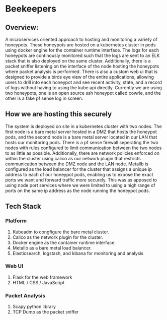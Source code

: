 # Beekeepers
## Overview:
A microservices oriented approach to hosting and monitoring a variety of honeypots. These honeypots are hosted on a kubernetes cluster in pods using docker engine for the container runtime interface. The logs for each honeypots are continously monitored such that the logs are sent to an ELK stack that is also deployed on the same cluster. Additionally, there is a packet sniffer listening on the interface of the node hosting the honeypots where packet analysis is performed. There is also a custom web ui that is designed to provide a birds eye view of the entire applications, allowing users to drill into each honeypot and see recent activity, state, and a record of logs without having to using the kube api directly. Currently we are using two honeypots, one is an open source ssh honeypot called cowrie, and the other is a fake pf sense log in screen. 

## How we are hosting this securely
The system is deployed on site in a kubernetes cluster with two nodes. The first node is a bare metal server hosted in a DMZ that hosts the honeypot pods, and the second node is a bare metal server located in our LAN that hosts our monitoring pods. There is a pf sense firewall seperating the two nodes with rules configured to limit communication between the two nodes to as little as possible. Additionally, there are network policies enforced on within the cluster using calico as our network plugin that restricts communication between the DMZ node and the LAN node. Metallb is configured as the load balancer for the cluster that assigns a unique ip address to each of our honeypot pods, enabling us to expose the exact ports we want and forward traffic more securely. This was as apposed to using node port services where we were limited to using a high range of ports on the same ip address as the node running the honeypot pods.

## Tech Stack

### Platform
1. Kubeadm to congfigure the bare metal cluster.
2. Calico as the network plugin for the cluster.
3. Docker engine as the container runtime interface.
4. Metallb as a bare metal load balancer.
5. Elasticsearch, logstash, and kibana for monitoring and analysis

### Web UI
1. Flask for the web framework
2. HTML / CSS / JavaScript

### Packet Analysis

1. Scapy python library
2. TCP Dump as the packet sniffer




